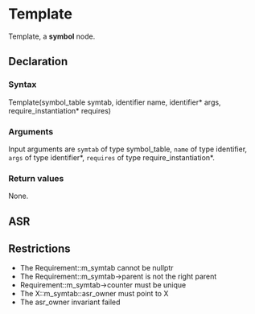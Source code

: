 <!-- This is an automatically generated file. Do not edit it manually. -->

# Template

Template, a **symbol** node.

## Declaration

### Syntax

Template(symbol_table symtab, identifier name, identifier* args, require_instantiation* requires)

### Arguments
Input arguments are `symtab` of type symbol_table, `name` of type identifier, `args` of type identifier*, `requires` of type require_instantiation*.

### Return values

None.

## ASR

<!-- Generate ASR using pickle. -->

## Restrictions

<!-- Generated from asr_verify.cpp. -->
* The Requirement::m_symtab cannot be nullptr
* The Requirement::m_symtab->parent is not the right parent
* Requirement::m_symtab->counter must be unique
* The X::m_symtab::asr_owner must point to X
* The asr_owner invariant failed